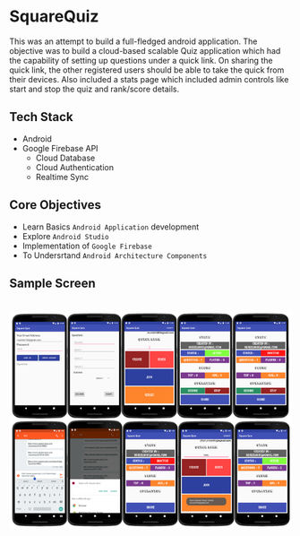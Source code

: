 # SquareQuiz

This was an attempt to build a full-fledged android application. The objective was to build a cloud-based scalable Quiz application which had the capability of setting up questions under a quick link. On sharing the quick link, the other registered users should be able to take the quick from their devices. Also included a stats page which included admin controls like start and stop the quiz and rank/score details.

## Tech Stack
- Android
- Google Firebase API
  - Cloud Database
  - Cloud Authentication
  - Realtime Sync
  
## Core Objectives

- Learn Basics `Android Application` development
- Explore `Android Studio`
- Implementation of `Google Firebase`
- To Undersrtand `Android Architecture Components`

## Sample Screen

# ![SquareQuiz](app/src/main/res/promo/promo.png)

